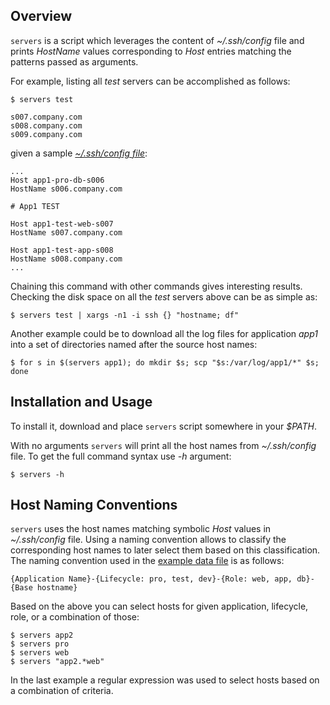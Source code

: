 Overview
--------

`servers` is a script which leverages the content of *~/.ssh/config* file and prints *HostName* values corresponding to *Host* entries matching the patterns passed as arguments.

For example, listing all *test* servers can be accomplished as follows:

	$ servers test

	s007.company.com
	s008.company.com
	s009.company.com

given a sample [*~/.ssh/config file*](examples/sample_config):

	...
	Host app1-pro-db-s006
	HostName s006.company.com

	# App1 TEST

	Host app1-test-web-s007
	HostName s007.company.com

	Host app1-test-app-s008
	HostName s008.company.com
	...


Chaining this command with other commands gives interesting results. Checking the disk space on all the *test* servers above can be as simple as:

	$ servers test | xargs -n1 -i ssh {} "hostname; df"

Another example could be to download all the log files for application *app1* into a set of directories named after the source host names:

	$ for s in $(servers app1); do mkdir $s; scp "$s:/var/log/app1/*" $s; done


Installation and Usage
----------------------

To install it, download and place `servers` script somewhere in your *$PATH*.

With no arguments `servers` will print all the host names from *~/.ssh/config* file. To get the full command syntax use *-h* argument:

	$ servers -h


Host Naming Conventions
-----------------------

`servers` uses the host names matching symbolic *Host* values in *~/.ssh/config* file. Using a naming convention allows to classify the corresponding host names to later select them based on this classification. The naming convention used in the [example data file](examples/sample_config) is as follows:

	{Application Name}-{Lifecycle: pro, test, dev}-{Role: web, app, db}-{Base hostname}

Based on the above you can select hosts for given application, lifecycle, role, or a combination of those:

	$ servers app2
	$ servers pro
	$ servers web
	$ servers "app2.*web"

In the last example a regular expression was used to select hosts based on a combination of criteria.

